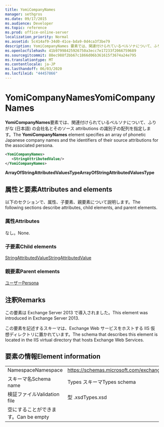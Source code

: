 ```yaml
---
title: YomiCompanyNames
manager: sethgros
ms.date: 09/17/2015
ms.audience: Developer
ms.topic: reference
ms.prod: office-online-server
localization_priority: Normal
ms.assetid: 5c414af9-34d0-41ce-bda9-0d4ca3f3be79
description: YomiCompanyNames 要素では、関連付けられているペルソナについて、ふりがな (日本語) の会社名とそのソース attributions の識別子の配列を指定します。
ms.openlocfilehash: 41b97998425926750a3ecc7e17233f2066759689
ms.sourcegitcommit: 88ec988f2bb67c1866d06b361615f3674a24e795
ms.translationtype: MT
ms.contentlocale: ja-JP
ms.lasthandoff: 06/03/2020
ms.locfileid: "44457866"
---
```

# <a name="yomicompanynames"></a><span data-ttu-id="0b495-103">YomiCompanyNames</span><span class="sxs-lookup"><span data-stu-id="0b495-103">YomiCompanyNames</span></span>

<span data-ttu-id="0b495-104">**YomiCompanyNames**要素では、関連付けられているペルソナについて、ふりがな (日本語) の会社名とそのソース attributions の識別子の配列を指定します。</span><span class="sxs-lookup"><span data-stu-id="0b495-104">The **YomiCompanyNames** element specifies an array of phonetic Japanese company names and the identifiers of their source attributions for the associated persona.</span></span> 
  
```XML
<YomiCompanyNames>
   <StringAttributedValue/>
</YomiCompanyNames>
```

 <span data-ttu-id="0b495-105">**ArrayOfStringAttributedValuesType**</span><span class="sxs-lookup"><span data-stu-id="0b495-105">**ArrayOfStringAttributedValuesType**</span></span>
## <a name="attributes-and-elements"></a><span data-ttu-id="0b495-106">属性と要素</span><span class="sxs-lookup"><span data-stu-id="0b495-106">Attributes and elements</span></span>

<span data-ttu-id="0b495-107">以下のセクションで、属性、子要素、親要素について説明します。</span><span class="sxs-lookup"><span data-stu-id="0b495-107">The following sections describe attributes, child elements, and parent elements.</span></span>
  
### <a name="attributes"></a><span data-ttu-id="0b495-108">属性</span><span class="sxs-lookup"><span data-stu-id="0b495-108">Attributes</span></span>

<span data-ttu-id="0b495-109">なし。</span><span class="sxs-lookup"><span data-stu-id="0b495-109">None.</span></span>
  
### <a name="child-elements"></a><span data-ttu-id="0b495-110">子要素</span><span class="sxs-lookup"><span data-stu-id="0b495-110">Child elements</span></span>

[<span data-ttu-id="0b495-111">StringAttributedValue</span><span class="sxs-lookup"><span data-stu-id="0b495-111">StringAttributedValue</span></span>](stringattributedvalue.md)
  
### <a name="parent-elements"></a><span data-ttu-id="0b495-112">親要素</span><span class="sxs-lookup"><span data-stu-id="0b495-112">Parent elements</span></span>

[<span data-ttu-id="0b495-113">ユーザー</span><span class="sxs-lookup"><span data-stu-id="0b495-113">Persona</span></span>](persona.md)
  
## <a name="remarks"></a><span data-ttu-id="0b495-114">注釈</span><span class="sxs-lookup"><span data-stu-id="0b495-114">Remarks</span></span>

<span data-ttu-id="0b495-115">この要素は Exchange Server 2013 で導入されました。</span><span class="sxs-lookup"><span data-stu-id="0b495-115">This element was introduced in Exchange Server 2013.</span></span>
  
<span data-ttu-id="0b495-116">この要素を記述するスキーマは、Exchange Web サービスをホストする IIS 仮想ディレクトリに置かれています。</span><span class="sxs-lookup"><span data-stu-id="0b495-116">The schema that describes this element is located in the IIS virtual directory that hosts Exchange Web Services.</span></span>
  
## <a name="element-information"></a><span data-ttu-id="0b495-117">要素の情報</span><span class="sxs-lookup"><span data-stu-id="0b495-117">Element information</span></span>

|||
|:-----|:-----|
|<span data-ttu-id="0b495-118">Namespace</span><span class="sxs-lookup"><span data-stu-id="0b495-118">Namespace</span></span>  <br/> |https://schemas.microsoft.com/exchange/services/2006/types  <br/> |
|<span data-ttu-id="0b495-119">スキーマ名</span><span class="sxs-lookup"><span data-stu-id="0b495-119">Schema name</span></span>  <br/> |<span data-ttu-id="0b495-120">Types スキーマ</span><span class="sxs-lookup"><span data-stu-id="0b495-120">Types schema</span></span>  <br/> |
|<span data-ttu-id="0b495-121">検証ファイル</span><span class="sxs-lookup"><span data-stu-id="0b495-121">Validation file</span></span>  <br/> |<span data-ttu-id="0b495-122">型 .xsd</span><span class="sxs-lookup"><span data-stu-id="0b495-122">Types.xsd</span></span>  <br/> |
|<span data-ttu-id="0b495-123">空にすることができます。</span><span class="sxs-lookup"><span data-stu-id="0b495-123">Can be empty</span></span>  <br/> ||
   

